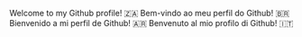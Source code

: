 Welcome to my Github profile! 🇿🇦
Bem-vindo ao meu perfil do Github! 🇧🇷
Bienvenido a mi perfil de Github! 🇦🇷
Benvenuto al mio profilo di Github! 🇮🇹
